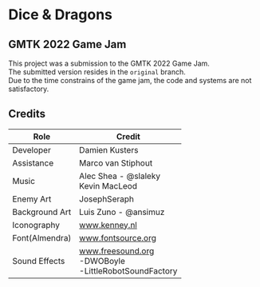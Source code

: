 # Dice & Dragons

## GMTK 2022 Game Jam
This project was a submission to the GMTK 2022 Game Jam.<br>
The submitted version resides in the `original` branch.<br>
Due to the time constrains of the game jam, the code and systems are not satisfactory.

## Credits
|Role|Credit|
|-|-|
|Developer|Damien Kusters|
|Assistance|Marco van Stiphout|
|Music|Alec Shea - @slaleky<br>Kevin MacLeod|
|Enemy Art|JosephSeraph|
|Background Art|Luis Zuno - @ansimuz|
|Iconography|www.kenney.nl|
|Font(Almendra)|www.fontsource.org|
|Sound Effects|www.freesound.org<br>-DWOBoyle<br>-LittleRobotSoundFactory|
